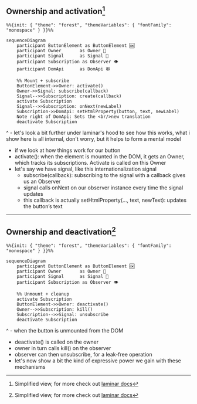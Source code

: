 ## Ownership and activation[^1]

```mermaid
%%{init: { "theme": "forest", "themeVariables": { "fontFamily": "monospace" } }}%%

sequenceDiagram
    participant ButtonElement as ButtonElement 🆗     
    participant Owner       as Owner 🚩
    participant Signal      as Signal 🔌
    participant Subscription as Observer 👁️
    participant DomApi      as DomApi 🕸️

    %% Mount + subscribe
    ButtonElement->>Owner: activate()
    Owner->>Signal: subscribe(callback)
    Signal-->>Subscription: create(callback)
    activate Subscription  
    Signal-->>Subscription: onNext(newLabel)
    Subscription->>DomApi: setHtmlProperty(button, text, newLabel)
    Note right of DomApi: Sets the <br/>new translation
    deactivate Subscription
```

[^1]: Simplified view, for more check out [laminar docs](https://laminar.dev/documentation#laminars-use-of-airstream-ownership)

^  - let's look a bit further under laminar's hood to see how this works, what i show here is all internal, don't worry, but it helps to form a mental model
 - if we look at how things work for our button
 -	activate(): when the element is mounted in the DOM, it gets an Owner, which tracks its subscriptions. Activate is called on this Owner
  - let's say we have signal, like this internationalization signal
	-	subscribe(callback): subscribing to the signal with a callback gives us an Observer
	-	signal calls onNext on our observer instance every time the signal updates
	-	this callback is actually setHtmlProperty(…, text, newText): updates the button’s text

---

## Ownership and deactivation[^1]

```mermaid
%%{init: { "theme": "forest", "themeVariables": { "fontFamily": "monospace" } }}%%

sequenceDiagram
    participant ButtonElement as ButtonElement 🆗     
    participant Owner       as Owner 🚩
    participant Signal      as Signal 🔌
    participant Subscription as Observer 👁️

    %% Unmount + cleanup
    activate Subscription
    ButtonElement->>Owner: deactivate()
    Owner-->>Subscription: kill()
    Subscription-->>Signal: unsubscribe
    deactivate Subscription
```
[^1]: Simplified view, for more check out [laminar docs](https://laminar.dev/documentation#laminars-use-of-airstream-ownership)

^ - when the button is unmounted from the DOM 
 - deactivate() is called on the owner
 - owner in turn calls kill() on the observer
 - observer can then unsubscribe, for a leak-free operation
 - let's now show a bit the kind of expressive power we gain with these mechanisms
